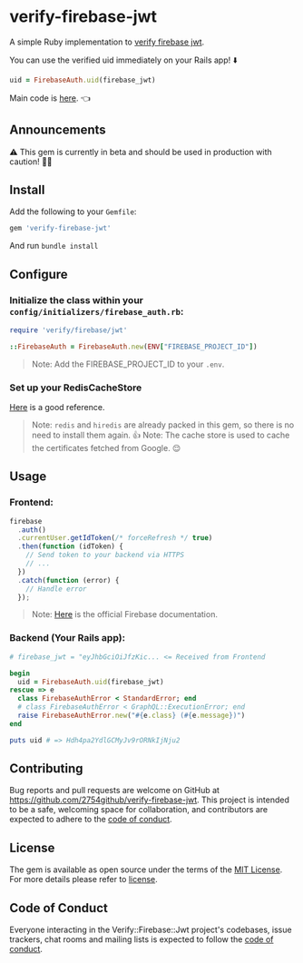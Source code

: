 # verify-firebase-jwt

A simple Ruby implementation to [verify firebase jwt](https://firebase.google.com/docs/auth/admin/verify-id-tokens#verify_id_tokens_using_a_third-party_jwt_library).

You can use the verified uid immediately on your Rails app! ⬇️

```ruby
uid = FirebaseAuth.uid(firebase_jwt)
```

Main code is [here](https://github.com/2754github/verify-firebase-jwt/blob/main/lib/verify/firebase/jwt.rb). 👈

## Announcements

⚠️ This gem is currently in beta and should be used in production with caution! 🙇‍♂️

## Install

Add the following to your `Gemfile`:

```ruby
gem 'verify-firebase-jwt'
```

And run `bundle install`

## Configure

### Initialize the class within your `config/initializers/firebase_auth.rb`:

```ruby
require 'verify/firebase/jwt'

::FirebaseAuth = FirebaseAuth.new(ENV["FIREBASE_PROJECT_ID"])
```

> Note: Add the FIREBASE_PROJECT_ID to your `.env`.

### Set up your RedisCacheStore

[Here](https://guides.rubyonrails.org/caching_with_rails.html#activesupport-cache-rediscachestore) is a good reference.

> Note: `redis` and `hiredis` are already packed in this gem, so there is no need to install them again. 👍
> Note: The cache store is used to cache the certificates fetched from Google. 😌

## Usage

### Frontend:

```js
firebase
  .auth()
  .currentUser.getIdToken(/* forceRefresh */ true)
  .then(function (idToken) {
    // Send token to your backend via HTTPS
    // ...
  })
  .catch(function (error) {
    // Handle error
  });
```

> Note: [Here](https://firebase.google.com/docs/auth/admin/verify-id-tokens#retrieve_id_tokens_on_clients) is the official Firebase documentation.

### Backend (Your Rails app):

```ruby
# firebase_jwt = "eyJhbGciOiJfzKic... <= Received from Frontend

begin
  uid = FirebaseAuth.uid(firebase_jwt)
rescue => e
  class FirebaseAuthError < StandardError; end
  # class FirebaseAuthError < GraphQL::ExecutionError; end
  raise FirebaseAuthError.new("#{e.class} (#{e.message})")
end

puts uid # => Hdh4pa2YdlGCMyJv9rORNkIjNju2
```

## Contributing

Bug reports and pull requests are welcome on GitHub at https://github.com/2754github/verify-firebase-jwt. This project is intended to be a safe, welcoming space for collaboration, and contributors are expected to adhere to the [code of conduct](https://github.com/2754github/verify-firebase-jwt/blob/main/CODE_OF_CONDUCT.md).

## License

The gem is available as open source under the terms of the [MIT License](https://opensource.org/licenses/MIT). For more details please refer to [license](https://github.com/2754github/verify-firebase-jwt/blob/main/LICENSE.txt).

## Code of Conduct

Everyone interacting in the Verify::Firebase::Jwt project's codebases, issue trackers, chat rooms and mailing lists is expected to follow the [code of conduct](https://github.com/2754github/verify-firebase-jwt/blob/main/CODE_OF_CONDUCT.md).
